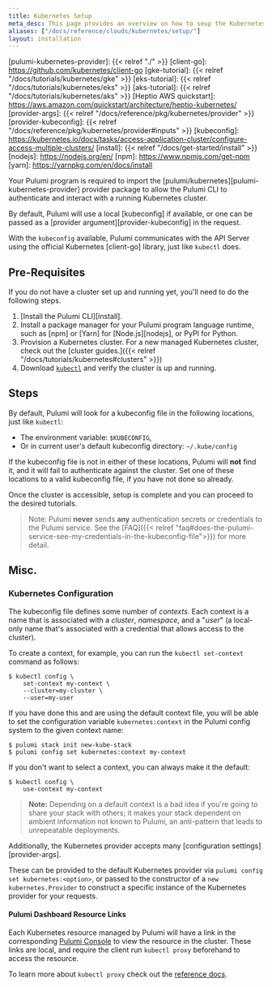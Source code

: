 ```yaml
---
title: Kubernetes Setup
meta_desc: This page provides an overview on how to seup the Kubernetes Provider for Pulumi.
aliases: ["/docs/reference/clouds/kubernetes/setup/"]
layout: installation
---
```


<!-- markdownlint-disable url -->
[pulumi-kubernetes-provider]: {{< relref "./" >}}
[client-go]: https://github.com/kubernetes/client-go
[gke-tutorial]: {{< relref "/docs/tutorials/kubernetes/gke" >}}
[eks-tutorial]: {{< relref "/docs/tutorials/kubernetes/eks" >}}
[aks-tutorial]: {{< relref "/docs/tutorials/kubernetes/aks" >}}
[Heptio AWS quickstart]: https://aws.amazon.com/quickstart/architecture/heptio-kubernetes/
[provider-args]: {{< relref "/docs/reference/pkg/kubernetes/provider" >}}
[provider-kubeconfig]: {{< relref "/docs/reference/pkg/kubernetes/provider#inputs" >}}
[kubeconfig]: https://kubernetes.io/docs/tasks/access-application-cluster/configure-access-multiple-clusters/
[install]: {{< relref "/docs/get-started/install" >}}
[nodejs]: https://nodejs.org/en/
[npm]: https://www.npmjs.com/get-npm
[yarn]: https://yarnpkg.com/en/docs/install
<!-- markdownlint-enable url -->

Your Pulumi program is required to import the [pulumi/kubernetes][pulumi-kubernetes-provider] provider package to allow the Pulumi CLI to authenticate and interact with a running Kubernetes cluster.

By default, Pulumi will use a local [kubeconfig] if available, or one can be passed as a [provider argument][provider-kubeconfig] in the request.

With the `kubeconfig` available, Pulumi communicates with the API Server using the official Kubernetes [client-go] library, just like `kubectl` does.

## Pre-Requisites

If you do not have a cluster set up and running yet, you'll need to do the
following steps.

1. [Install the Pulumi CLI][install].
1. Install a package manager for your Pulumi program language runtime, such as [npm] or [Yarn] for [Node.js][nodejs], or PyPI for Python.
1. Provision a Kubernetes cluster. For a new managed Kubernetes cluster, check out the [cluster guides.]({{< relref "/docs/tutorials/kubernetes#clusters" >}})
1. Download [`kubectl`](https://kubernetes.io/docs/tasks/tools/install-kubectl/) and verify the cluster is up and running.

## Steps

By default, Pulumi will look for a kubeconfig file in the following locations,
just like `kubectl`:

* The environment variable: `$KUBECONFIG`,
* Or in current user's default kubeconfig directory: `~/.kube/config`

If the kubeconfig file is not in either of these locations, Pulumi will **not** find it, and it will
fail to authenticate against the cluster. Set one of these locations to a valid kubeconfig file, if you have not done so
already.

Once the cluster is accessible, setup is complete and you can proceed to the
desired tutorials.

> Note: Pulumi **never** sends **any** authentication secrets or credentials to the Pulumi service. See the [FAQ]({{< relref "faq#does-the-pulumi-service-see-my-credentials-in-the-kubeconfig-file">}}) for more detail.

## Misc.

### Kubernetes Configuration

The kubeconfig file defines some number of _contexts_. Each context is a name that is associated
with a _cluster_, _namespace_, and a "_user_" (a local-only name that's associated with a credential
that allows access to the cluster).

To create a context, for example, you can run the `kubectl set-context` command as follows:

```shell
$ kubectl config \
    set-context my-context \
    --cluster=my-cluster \
    --user=my-user
```

If you have done this and are using the default context file, you will be able to set the
configuration variable `kubernetes:context` in the Pulumi config system to the given context name:

```shell
$ pulumi stack init new-kube-stack
$ pulumi config set kubernetes:context my-context
```

If you don't want to select a context, you can always make it the default:

```shell
$ kubectl config \
    use-context my-context
```

> **Note:** Depending on a default context is a bad idea if you're going to share your stack with
> others; it makes your stack dependent on ambient information not known to Pulumi, an anti-pattern
> that leads to unrepeatable deployments.

Additionally, the Kubernetes provider accepts many [configuration settings][provider-args].

These can be provided to the default Kubernetes provider via `pulumi config set kubernetes:<option>`, or passed
to the constructor of a `new kubernetes.Provider` to construct a specific instance of the Kubernetes provider for your requests.

#### Pulumi Dashboard Resource Links

Each Kubernetes resource managed by Pulumi will have a link in the corresponding [Pulumi Console](https://app.pulumi.com")
to view the resource in the cluster. These links are local, and require the client run `kubectl proxy` beforehand to access the resource.

To learn more about `kubectl proxy` check out the [reference docs](https://kubernetes.io/docs/concepts/cluster-administration/proxies/).
